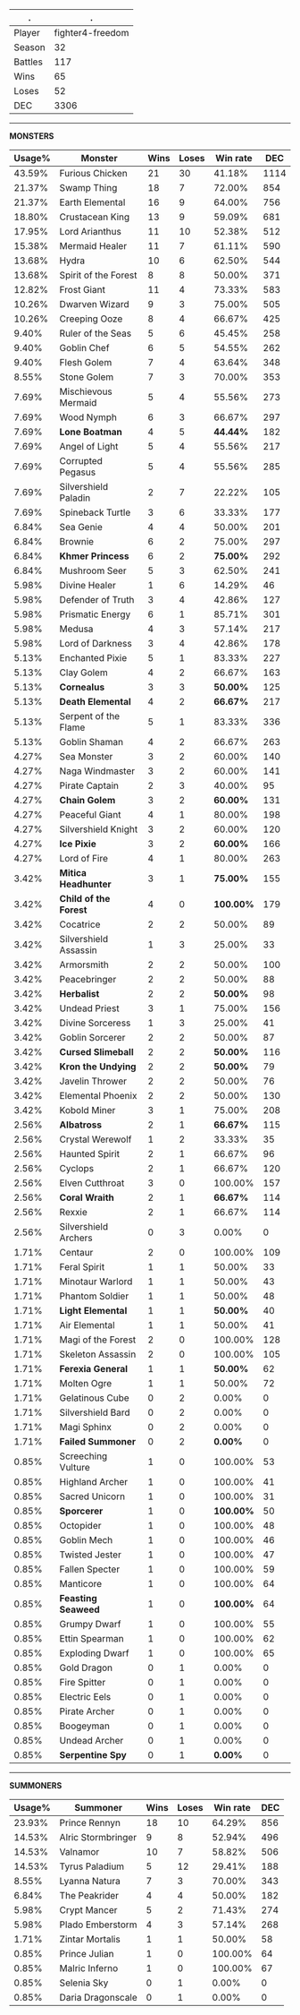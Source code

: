 .|.
|-|-
Player|fighter4-freedom
Season|32
Battles|117
Wins|65
Loses|52
DEC|3306

---
**MONSTERS**

Usage%|Monster|Wins|Loses|Win rate|DEC|
-|-|-|-|-|-|
43.59%|Furious Chicken|21|30|41.18%|1114|
21.37%|Swamp Thing|18|7|72.00%|854|
21.37%|Earth Elemental|16|9|64.00%|756|
18.80%|Crustacean King|13|9|59.09%|681|
17.95%|Lord Arianthus|11|10|52.38%|512|
15.38%|Mermaid Healer|11|7|61.11%|590|
13.68%|Hydra|10|6|62.50%|544|
13.68%|Spirit of the Forest|8|8|50.00%|371|
12.82%|Frost Giant|11|4|73.33%|583|
10.26%|Dwarven Wizard|9|3|75.00%|505|
10.26%|Creeping Ooze|8|4|66.67%|425|
9.40%|Ruler of the Seas|5|6|45.45%|258|
9.40%|Goblin Chef|6|5|54.55%|262|
9.40%|Flesh Golem|7|4|63.64%|348|
8.55%|Stone Golem|7|3|70.00%|353|
7.69%|Mischievous Mermaid|5|4|55.56%|273|
7.69%|Wood Nymph|6|3|66.67%|297|
7.69%|**Lone Boatman**|4|5|**44.44%**|182|
7.69%|Angel of Light|5|4|55.56%|217|
7.69%|Corrupted Pegasus|5|4|55.56%|285|
7.69%|Silvershield Paladin|2|7|22.22%|105|
7.69%|Spineback Turtle|3|6|33.33%|177|
6.84%|Sea Genie|4|4|50.00%|201|
6.84%|Brownie|6|2|75.00%|297|
6.84%|**Khmer Princess**|6|2|**75.00%**|292|
6.84%|Mushroom Seer|5|3|62.50%|241|
5.98%|Divine Healer|1|6|14.29%|46|
5.98%|Defender of Truth|3|4|42.86%|127|
5.98%|Prismatic Energy|6|1|85.71%|301|
5.98%|Medusa|4|3|57.14%|217|
5.98%|Lord of Darkness|3|4|42.86%|178|
5.13%|Enchanted Pixie|5|1|83.33%|227|
5.13%|Clay Golem|4|2|66.67%|163|
5.13%|**Cornealus**|3|3|**50.00%**|125|
5.13%|**Death Elemental**|4|2|**66.67%**|217|
5.13%|Serpent of the Flame|5|1|83.33%|336|
5.13%|Goblin Shaman|4|2|66.67%|263|
4.27%|Sea Monster|3|2|60.00%|140|
4.27%|Naga Windmaster|3|2|60.00%|141|
4.27%|Pirate Captain|2|3|40.00%|95|
4.27%|**Chain Golem**|3|2|**60.00%**|131|
4.27%|Peaceful Giant|4|1|80.00%|198|
4.27%|Silvershield Knight|3|2|60.00%|120|
4.27%|**Ice Pixie**|3|2|**60.00%**|166|
4.27%|Lord of Fire|4|1|80.00%|263|
3.42%|**Mitica Headhunter**|3|1|**75.00%**|155|
3.42%|**Child of the Forest**|4|0|**100.00%**|179|
3.42%|Cocatrice|2|2|50.00%|89|
3.42%|Silvershield Assassin|1|3|25.00%|33|
3.42%|Armorsmith|2|2|50.00%|100|
3.42%|Peacebringer|2|2|50.00%|88|
3.42%|**Herbalist**|2|2|**50.00%**|98|
3.42%|Undead Priest|3|1|75.00%|156|
3.42%|Divine Sorceress|1|3|25.00%|41|
3.42%|Goblin Sorcerer|2|2|50.00%|87|
3.42%|**Cursed Slimeball**|2|2|**50.00%**|116|
3.42%|**Kron the Undying**|2|2|**50.00%**|79|
3.42%|Javelin Thrower|2|2|50.00%|76|
3.42%|Elemental Phoenix|2|2|50.00%|130|
3.42%|Kobold Miner|3|1|75.00%|208|
2.56%|**Albatross**|2|1|**66.67%**|115|
2.56%|Crystal Werewolf|1|2|33.33%|35|
2.56%|Haunted Spirit|2|1|66.67%|96|
2.56%|Cyclops|2|1|66.67%|120|
2.56%|Elven Cutthroat|3|0|100.00%|157|
2.56%|**Coral Wraith**|2|1|**66.67%**|114|
2.56%|Rexxie|2|1|66.67%|114|
2.56%|Silvershield Archers|0|3|0.00%|0|
1.71%|Centaur|2|0|100.00%|109|
1.71%|Feral Spirit|1|1|50.00%|33|
1.71%|Minotaur Warlord|1|1|50.00%|43|
1.71%|Phantom Soldier|1|1|50.00%|48|
1.71%|**Light Elemental**|1|1|**50.00%**|40|
1.71%|Air Elemental|1|1|50.00%|41|
1.71%|Magi of the Forest|2|0|100.00%|128|
1.71%|Skeleton Assassin|2|0|100.00%|105|
1.71%|**Ferexia General**|1|1|**50.00%**|62|
1.71%|Molten Ogre|1|1|50.00%|72|
1.71%|Gelatinous Cube|0|2|0.00%|0|
1.71%|Silvershield Bard|0|2|0.00%|0|
1.71%|Magi Sphinx|0|2|0.00%|0|
1.71%|**Failed Summoner**|0|2|**0.00%**|0|
0.85%|Screeching Vulture|1|0|100.00%|53|
0.85%|Highland Archer|1|0|100.00%|41|
0.85%|Sacred Unicorn|1|0|100.00%|31|
0.85%|**Sporcerer**|1|0|**100.00%**|50|
0.85%|Octopider|1|0|100.00%|48|
0.85%|Goblin Mech|1|0|100.00%|46|
0.85%|Twisted Jester|1|0|100.00%|47|
0.85%|Fallen Specter|1|0|100.00%|59|
0.85%|Manticore|1|0|100.00%|64|
0.85%|**Feasting Seaweed**|1|0|**100.00%**|64|
0.85%|Grumpy Dwarf|1|0|100.00%|55|
0.85%|Ettin Spearman|1|0|100.00%|62|
0.85%|Exploding Dwarf|1|0|100.00%|65|
0.85%|Gold Dragon|0|1|0.00%|0|
0.85%|Fire Spitter|0|1|0.00%|0|
0.85%|Electric Eels|0|1|0.00%|0|
0.85%|Pirate Archer|0|1|0.00%|0|
0.85%|Boogeyman|0|1|0.00%|0|
0.85%|Undead Archer|0|1|0.00%|0|
0.85%|**Serpentine Spy**|0|1|**0.00%**|0|

---
**SUMMONERS**

Usage%|Summoner|Wins|Loses|Win rate|DEC|
-|-|-|-|-|-|
23.93%|Prince Rennyn|18|10|64.29%|856|
14.53%|Alric Stormbringer|9|8|52.94%|496|
14.53%|Valnamor|10|7|58.82%|506|
14.53%|Tyrus Paladium|5|12|29.41%|188|
8.55%|Lyanna Natura|7|3|70.00%|343|
6.84%|The Peakrider|4|4|50.00%|182|
5.98%|Crypt Mancer|5|2|71.43%|274|
5.98%|Plado Emberstorm|4|3|57.14%|268|
1.71%|Zintar Mortalis|1|1|50.00%|58|
0.85%|Prince Julian|1|0|100.00%|64|
0.85%|Malric Inferno|1|0|100.00%|67|
0.85%|Selenia Sky|0|1|0.00%|0|
0.85%|Daria Dragonscale|0|1|0.00%|0|
